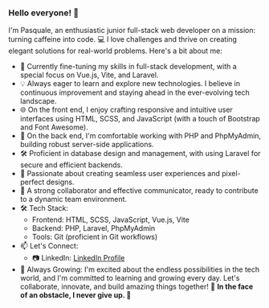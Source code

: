 ### Hello everyone! 👋

I'm Pasquale, an enthusiastic junior full-stack web developer on a mission: turning caffeine into code. 💻 I love challenges and thrive on creating elegant solutions for real-world problems. Here's a bit about me:

- 🚀 Currently fine-tuning my skills in full-stack development, with a special focus on Vue.js, Vite, and Laravel.
- 💡 Always eager to learn and explore new technologies. I believe in continuous improvement and staying ahead in the ever-evolving tech landscape.
- 🌐 On the front end, I enjoy crafting responsive and intuitive user interfaces using HTML, SCSS, and JavaScript (with a touch of Bootstrap and Font Awesome).
- 🔧 On the back end, I'm comfortable working with PHP and PhpMyAdmin, building robust server-side applications.
- 🛠️ Proficient in database design and management, with using Laravel for secure and efficient backends.
- 🌈 Passionate about creating seamless user experiences and pixel-perfect designs.
- 🤝 A strong collaborator and effective communicator, ready to contribute to a dynamic team environment.
- 🛠️ Tech Stack:
  - Frontend: HTML, SCSS, JavaScript, Vue.js, Vite
  - Backend: PHP, Laravel, PhpMyAdmin
  - Tools: Git (proficient in Git workflows)
- 📫 Let's Connect:
  - 📷 LinkedIn: [LinkedIn Profile](https://www.linkedin.com/in/pasquale-cicinelli-64885b174/)
- 🌱 Always Growing:
I'm excited about the endless possibilities in the tech world, and I'm committed to learning and growing every day. Let's collaborate, innovate, and build amazing things together! 🚀
**In the face of an obstacle, I never give up. 💪**
